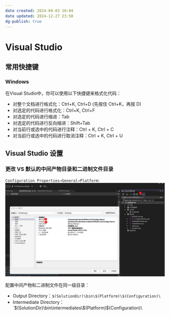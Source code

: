 ```yaml
---
date created: 2024-04-03 10:04
date updated: 2024-12-27 23:50
dg-publish: true
---
```


# Visual Studio

## 常用快捷键

### Windows

在Visual Studio中，你可以使用以下快捷键来格式化代码：

- 对整个文档进行格式化：Ctrl+K, Ctrl+D (先按住 Ctrl+K，再按 D)
- 对选定的代码进行格式化：Ctrl+K, Ctrl+F
- 对选定的代码进行缩进：Tab
- 对选定的代码进行反向缩进：Shift+Tab
- 对当前行或选中的代码进行注释：Ctrl + K, Ctrl + C
- 对当前行或选中的代码进行取消注释：Ctrl + K, Ctrl + U

## Visual Studio 设置

### 更改 VS 默认的中间产物目录和二进制文件目录

`Configuration Properties→General→Platform`:
![VS2022配置 ](https://raw.githubusercontent.com/hacket/ObsidianOSS/master/obsidian202404080828751.png)

配置中间产物和二进制文件在同一级目录：

- Output Directory：`$(SolutionDir)\bin\$(Platform)\$(Configuration)\`
- Intermediate Directory：`$(SolutionDir)\bin\intermediates\$(Platform)$(Configuration)\
